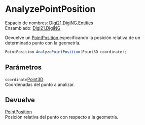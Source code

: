 # AnalyzePointPosition

Espacio de nombres: [Digi21.DigiNG.Entities](https://app.gitbook.com/@digi21/s/ayuda-de-digi21/~/drafts/-MXR80mySoUUhqygVNjW/digi3d-net/programacion/.net/referencia/digi21.diging/digi21.diging.entities)   
Ensamblado: [Digi21.DigiNG](https://app.gitbook.com/@digi21/s/ayuda-de-digi21/~/drafts/-MXR80mySoUUhqygVNjW/digi3d-net/programacion/.net/referencia/digi21.diging)​‌

Devuelve un [PointPosition ](../../pointposition.md)especificando la posición relativa de un determinado punto con la geometría.

```csharp
PointPosition AnalyzePointPosition(Point3D coordinate);‌
```

## Parámetros

`coordinate`[Point3D](../../../digi21.math/point3d.md)  
Coordenadas del punto a analizar.

## Devuelve

[PointPosition](../../pointposition.md)  
Posición relativa del punto con respecto a la geometría.



